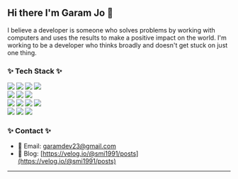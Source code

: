 ## Hi there I'm Garam Jo 👋

I believe a developer is someone who solves problems by working with computers and uses the results to make a positive impact on the world. I'm working to be a developer who thinks broadly and doesn't get stuck on just one thing.

### ✨ Tech Stack ✨
<div>
  <!-- Backend Technologies -->
  <div>
    <img src="https://img.shields.io/badge/java-007396?style=for-the-badge&logo=OpenJDK&logoColor=white">
    <img src="https://img.shields.io/badge/springboot-6DB33F?style=for-the-badge&logo=springboot&logoColor=white">
    <img src="https://img.shields.io/badge/Python-3776AB?style=for-the-badge&logo=Python&logoColor=white">
    <img src="https://img.shields.io/badge/c-00599C?style=for-the-badge&logo=c%2B%2B&logoColor=white">
  </div>

  <!-- Frontend Technologies -->
  <div>
    <img src="https://img.shields.io/badge/HTML5-E34F26?style=for-the-badge&logo=HTML5&logoColor=white">
    <img src="https://img.shields.io/badge/TypeScript-007ACC?style=for-the-badge&logo=TypeScript&logoColor=white">
    <img src="https://img.shields.io/badge/Next.js-000000?style=for-the-badge&logo=Next.js&logoColor=white">
  </div>

  <!-- Databases -->
  <div>
    <img src="https://img.shields.io/badge/MySQL-4479A1?style=for-the-badge&logo=MySQL&logoColor=white">
    <img src="https://img.shields.io/badge/PostgreSQL-336791?style=for-the-badge&logo=PostgreSQL&logoColor=white">
    <img src="https://img.shields.io/badge/Redis-DC382D?style=for-the-badge&logo=Redis&logoColor=white">
    <img src="https://img.shields.io/badge/MongoDB-47A248?style=for-the-badge&logo=MongoDB&logoColor=white">
  </div>

  <!-- DevOps and Cloud -->
  <div>
    <img src="https://img.shields.io/badge/docker-%230db7ed.svg?style=for-the-badge&logo=docker&logoColor=white">
    <img src="https://img.shields.io/badge/Amazon%20EC2-FF9900?style=for-the-badge&logo=Amazon%20EC2&logoColor=white">
    <img src="https://img.shields.io/badge/Amazon%20S3-569A31?style=for-the-badge&logo=Amazon%20S3&logoColor=white">
  </div>
</div>


### ✨ Contact ✨

- 📧 Email: [garamdev23@gmail.com](mailto:garamdev23@gmail.com)
- 📝 Blog: [https://velog.io/@smi1991/posts](https://velog.io/@smi1991/posts)

---

<!--
**smi-23/smi-23** is a ✨ _special_ ✨ repository because its `README.md` (this file) appears on your GitHub profile.

Here are some ideas to get you started:

- 🔭 I’m currently working on ...
- 🌱 I’m currently learning ...
- 👯 I’m looking to collaborate on ...
- 🤔 I’m looking for help with ...
- 💬 Ask me about ...
- 📫 How to reach me: ...
- 😄 Pronouns: ...
- ⚡ Fun fact: ...
-->
